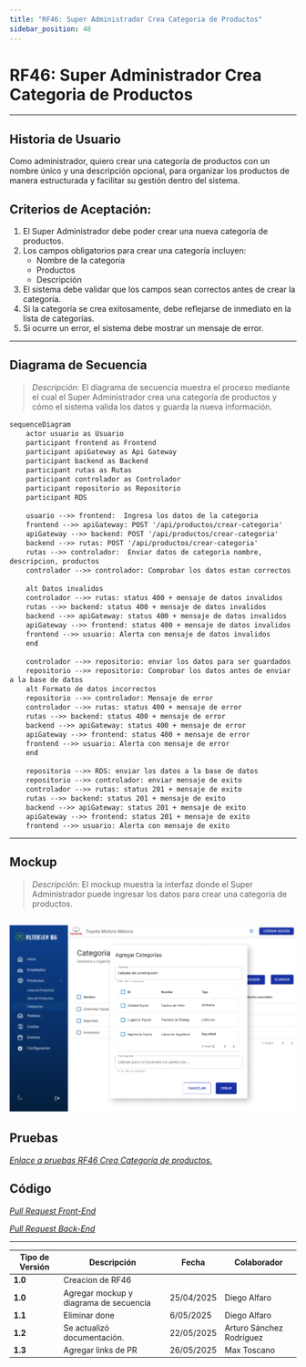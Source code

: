 ```yaml
---
title: "RF46: Super Administrador Crea Categoria de Productos"
sidebar_position: 48
---
```


# RF46: Super Administrador Crea Categoria de Productos

---

## Historia de Usuario

Como administrador, quiero crear una categoría de productos con un nombre único y una descripción opcional, para organizar los productos de manera estructurada y facilitar su gestión dentro del sistema.

## **Criterios de Aceptación:**

1. El Super Administrador debe poder crear una nueva categoría de productos.
2. Los campos obligatorios para crear una categoría incluyen:
   - Nombre de la categoría
   - Productos
   - Descripción
3. El sistema debe validar que los campos sean correctos antes de crear la categoría.
4. Si la categoría se crea exitosamente, debe reflejarse de inmediato en la lista de categorías.
5. Si ocurre un error, el sistema debe mostrar un mensaje de error.

---

## **Diagrama de Secuencia**

> _Descripción_: El diagrama de secuencia muestra el proceso mediante el cual el Super Administrador crea una categoría de productos y cómo el sistema valida los datos y guarda la nueva información.

```mermaid
sequenceDiagram
    actor usuario as Usuario
    participant frontend as Frontend
    participant apiGateway as Api Gateway
    participant backend as Backend
    participant rutas as Rutas
    participant controlador as Controlador
    participant repositorio as Repositorio
    participant RDS

    usuario -->> frontend:  Ingresa los datos de la categoria
    frontend -->> apiGateway: POST '/api/productos/crear-categoria'
    apiGateway -->> backend: POST '/api/productos/crear-categoria'
    backend -->> rutas: POST '/api/productos/crear-categoria'
    rutas -->> controlador:  Enviar datos de categoria nombre, descripcion, productos
    controlador -->> controlador: Comprobar los datos estan correctos

    alt Datos invalidos
    controlador -->> rutas: status 400 + mensaje de datos invalidos
    rutas -->> backend: status 400 + mensaje de datos invalidos
    backend -->> apiGateway: status 400 + mensaje de datos invalidos
    apiGateway -->> frontend: status 400 + mensaje de datos invalidos
    frontend -->> usuario: Alerta con mensaje de datos invalidos
    end

    controlador -->> repositorio: enviar los datos para ser guardados
    repositorio -->> repositorio: Comprobar los datos antes de enviar a la base de datos
    alt Formato de datos incorrectos
    repositorio -->> controlador: Mensaje de error
    controlador -->> rutas: status 400 + mensaje de error
    rutas -->> backend: status 400 + mensaje de error
    backend -->> apiGateway: status 400 + mensaje de error
    apiGateway -->> frontend: status 400 + mensaje de error
    frontend -->> usuario: Alerta con mensaje de error
    end

    repositorio -->> RDS: enviar los datos a la base de datos
    repositorio -->> controlador: enviar mensaje de exito
    controlador -->> rutas: status 201 + mensaje de exito
    rutas -->> backend: status 201 + mensaje de exito
    backend -->> apiGateway: status 201 + mensaje de exito
    apiGateway -->> frontend: status 201 + mensaje de exito
    frontend -->> usuario: Alerta con mensaje de exito
```

---

## **Mockup**

> _Descripción_: El mockup muestra la interfaz donde el Super Administrador puede ingresar los datos para crear una categoría de productos.

## ![alt_text](imagenes/RF46.png)

## Pruebas

_<u>[Enlace a pruebas RF46 Crea Categoría de productos.](https://docs.google.com/spreadsheets/d/1NLGwGrGA5PVOEzLaqxa8Ts1D_Ng3QzzqNKWJYUzxD-M/edit?gid=1763756255#gid=1763756255)</u>_

## **Código**

_<u>[Pull Request Front-End](https://github.com/CodeAnd-Co/Frontend-Text-Lines/pull/27)</u>_

_<u>[Pull Request Back-End](https://github.com/CodeAnd-Co/Backend-textiles/pull/31)</u>_

---

| **Tipo de Versión** | **Descripción**                        | **Fecha**  | **Colaborador**          |
| ------------------- | -------------------------------------- | ---------- | ------------------------ |
| **1.0**             | Creacion de RF46                       |            |                          |
| **1.0**             | Agregar mockup y diagrama de secuencia | 25/04/2025 | Diego Alfaro             |
| **1.1**             | Eliminar done                          | 6/05/2025  | Diego Alfaro             |
| **1.2**             | Se actualizó documentación.            | 22/05/2025 | Arturo Sánchez Rodríguez |
| **1.3**             | Agregar links de PR                    | 26/05/2025 | Max Toscano              |

